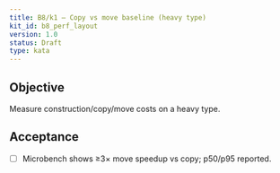 ```yaml
---
title: B8/k1 — Copy vs move baseline (heavy type)
kit_id: b8_perf_layout
version: 1.0
status: Draft
type: kata
---
```

## Objective
Measure construction/copy/move costs on a heavy type.
## Acceptance
- [ ] Microbench shows ≥3× move speedup vs copy; p50/p95 reported.
